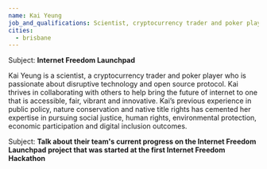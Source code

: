 ```yaml
---
name: Kai Yeung
job_and_qualifications: Scientist, cryptocurrency trader and poker player
cities:
  - brisbane
---
```

Subject: **Internet Freedom Launchpad**


Kai Yeung is a scientist, a cryptocurrency trader and poker player who is passionate about disruptive technology and open source protocol. Kai thrives in collaborating with others to help bring the future of internet to one that is accessible, fair, vibrant and innovative. Kai’s previous experience in public policy, nature conservation and native title rights has cemented her expertise in pursuing social justice, human rights, environmental protection, economic participation and digital inclusion outcomes.

Subject: **Talk about their team's current progress on the Internet Freedom Launchpad project that was started at the first Internet Freedom Hackathon**
